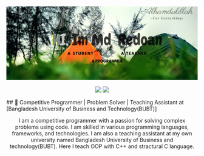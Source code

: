 ![Header-Image](https://raw.githubusercontent.com/Ridwan-Rafi/Ridwan-Rafi/main/res/HI.jpg)
<p align="center">
<img src="https://api.visitorbadge.io/api/visitors?path=https%3A%2F%2Fgithub.com%2FRidwan-Rafi&countColor=%2300b300&labelStyle=upper">
<img src="https://badges.pufler.dev/repos/Ridwan-Rafi" height="28px">
</p>
## 🔭 Competitive Programmer | Problem Solver | Teaching Assistant at [Bangladesh University of Business and Technology(BUBT)]

<p align="center">
I am a competitive programmer with a passion for solving complex problems using code. I am skilled in various programming languages, frameworks, and technologies. I am also a teaching assistant at my own university named Bangladesh University of Business and technology(BUBT). Here I teach OOP with C++ and stractural C language.
</p>

<!--
**Ridwan-Rafi/Ridwan-Rafi** is a ✨ _special_ ✨ repository because its `README.md` (this file) appears on your GitHub profile.

Here are some ideas to get you started:

- 🔭 I’m currently working on ...
- 🌱 I’m currently learning ...
- 👯 I’m looking to collaborate on ...
- 🤔 I’m looking for help with ...
- 💬 Ask me about ...
- 📫 How to reach me: ...
- 😄 Pronouns: ...
- ⚡ Fun fact: ...
-->


